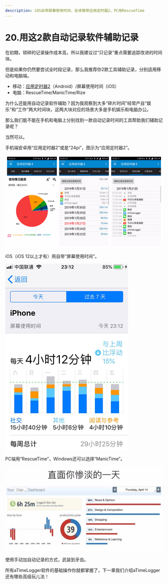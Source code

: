 ```yaml
---
description: iOS自带屏幕使用时间，安卓推荐应用定时器2，PC用RescueTime
---
```


# 20.用这2款自动记录软件辅助记录

在初期，琐碎的记录操作成本高，所以我建议过“只记录”重点需要追踪改进的时间块。

但是如果你仍然要尝试全时段记录，那么我推荐你2款工具辅助记录，分别适用移动和电脑端。

* 移动：[应用定时器2](https://apkpure.com/cn/app-timer-mini-2/info.kfsoft.android.AppTimer2)（Android）/屏幕使用时间（iOS）
* 电脑：RescueTime/ManicTime/Rize

为什么还能用自动记录软件辅助？因为我观察到大多“碎片时间”经常产自“娱乐”和“工作”两大时间块，这两大块对应的场景大多是手机娱乐和电脑办公。

那么我们能不能在手机和电脑上分别找到一款自动记录时间的工具帮助我们辅助记录呢？

当然可以。

手机端安卓用“应用定时器2”或是“24pi”，图示为“应用定时器2”。

![](<../.gitbook/assets/图片 (40).png>)

iOS（iOS 12以上才有）用自带“屏幕使用时间”。

![](<../.gitbook/assets/图片 (41).png>)

PC端用“RescueTime”，Windows还可以选择“ManicTime”。

![图片来源@陈华伟](<../.gitbook/assets/图片 (42).png>)

使用手动加自动记录的方式，武装到牙齿。

所有aTimeLogger软件的基础操作你就都掌握了，下一章我们介绍aTimeLogger还有哪些高级玩儿法！
